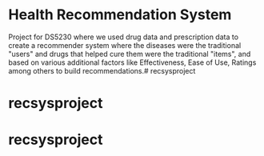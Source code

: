 # Health Recommendation System
Project for DS5230 where we used drug data and prescription data to create a recommender system where the diseases were the traditional "users" and drugs that helped cure them were the traditional "items", and based on various additional factors like Effectiveness, Ease of Use, Ratings among others to build recommendations.# recsysproject
# recsysproject
# recsysproject
